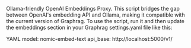 Ollama-friendly OpenAI Embeddings Proxy. This script bridges the gap between OpenAI's embedding API and Ollama, making it compatible with the current version of Graphrag.
To use the script, run it and then update the embeddings section in your Graphrag settings.yaml file like this:

YAML
model: nomic-embed-text
api_base: http://localhost:5000/v1/

